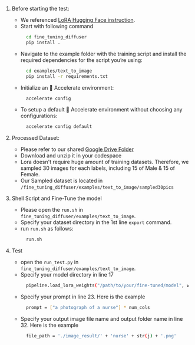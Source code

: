 1. Before starting the test:
    - We referenced [LoRA Hugging Face instruction](https://huggingface.co/docs/diffusers/main/en/training/lora).
    - Start with following command
      ```bash
        cd fine_tuning_diffuser
        pip install .
      ```
    - Navigate to the example folder with the training script and install the required dependencies for the script you’re using:
      ```bash
        cd examples/text_to_image
        pip install -r requirements.txt
      ```
    - Initialize an 🤗 Accelerate environment:
      ```bash
        accelerate config
      ```
    - To setup a default 🤗 Accelerate environment without choosing any configurations:
      ```bash
        accelerate config default
      ```

3. Processed Dataset:
    - Please refer to our shared [Google Drive Folder](https://drive.google.com/drive/u/1/folders/1yvBElWT5xer9HNJ1Ar-nam3LP3Px2FwE)
    - Download and unzip it in your codespace
    - Lora doesn't require huge amount of training datasets. Therefore, we sampled 30 images for each labels, including 15 of Male & 15 of Female.
    - Our Sampled dataset is located in `/fine_tuning_diffuser/examples/text_to_image/sampled30pics`

4. Shell Script and Fine-Tune the model
    - Please open the `run.sh` in `fine_tuning_diffuser/examples/text_to_image`. 
    - Specify your dataset directory in the 1st line `export` command.
    - run `run.sh` as follows:
      ```bash
        run.sh
      ```

5. Test
    - open the `run_test.py` in `fine_tuning_diffuser/examples/text_to_image`. 
    - Specify your model directory in line 17
      ```bash
        pipeline.load_lora_weights("/path/to/your/fine-tuned/model", weight_name="pytorch_lora_weights.safetensors")
      ```
    - Specify your prompt in line 23. Here is the example
      ```bash
        prompt = ["a photograph of a nurse"] * num_cols
      ```
    - Specify your output image file name and output folder name in line 32. Here is the example
      ```bash
        file_path = './image_result/' + 'nurse' + str(j) + '.png'

